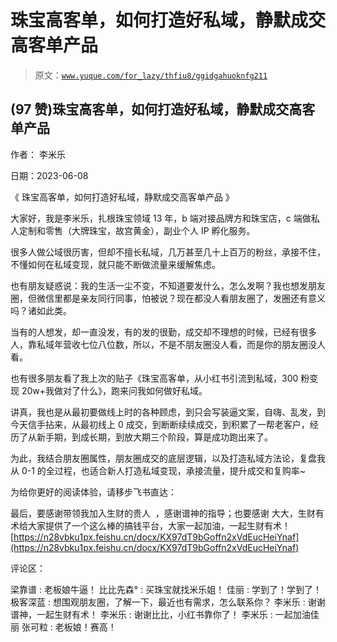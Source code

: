 # 珠宝高客单，如何打造好私域，静默成交高客单产品

> 原文：[`www.yuque.com/for_lazy/thfiu8/ggidgahuoknfg211`](https://www.yuque.com/for_lazy/thfiu8/ggidgahuoknfg211)



## (97 赞)珠宝高客单，如何打造好私域，静默成交高客单产品 

作者： 李米乐 

日期：2023-06-08 

《 珠宝高客单，如何打造好私域，静默成交高客单产品 》 

大家好，我是李米乐，扎根珠宝领域 13 年，b 端对接品牌方和珠宝店，c 端做私人定制和零售（大牌珠宝，故宫黄金），副业个人 IP 孵化服务。 

很多人做公域很历害，但却不擅长私域，几万甚至几十上百万的粉丝，承接不住，不懂如何在私域变现，就只能不断做流量来缓解焦虑。 

也有朋友疑惑说：我的生活一尘不变，不知道要发什么，怎么发啊？我也想发朋友圈，但微信里都是亲友同行同事，怕被说？现在都没人看朋友圈了，发圈还有意义吗？诸如此类。 

当有的人想发，却一直没发，有的发的很勤，成交却不理想的时候，已经有很多人，靠私域年营收七位八位数，所以，不是不朋友圈没人看，而是你的朋友圈没人看。 

也有很多朋友看了我上次的贴子《珠宝高客单，从小红书引流到私域，300 粉变现 20w+我做对了什么》，跑来问我如何做好私域。 

讲真，我也是从最初要做线上时的各种顾虑，到只会写装逼文案，自嗨、乱发，到今天信手拈来，从最初线上 0 成交，到断断续续成交，到积累了一帮老客户，经历了从新手期，到成长期，到放大期三个阶段，算是成功跑出来了。 

为此，我结合朋友圈属性，朋友圈成交的底层逻辑，以及打造私域方法论，复盘我从 0-1 的全过程，也适合新人打造私域变现，承接流量，提升成交和复购率~ 

为给你更好的阅读体验，请移步飞书直达： 

最后，要感谢带领我加入生财的贵人  ，感谢谱神的指导；也要感谢 大大，生财有术给大家提供了一个这么棒的搞钱平台，大家一起加油，一起生财有术！[https://n28vbku1px.feishu.cn/docx/KX97dT9bGoffn2xVdEucHeiYnaf](https://n28vbku1px.feishu.cn/docx/KX97dT9bGoffn2xVdEucHeiYnaf) 

评论区： 

梁靠谱 : 老板娘牛逼！ 比比先森° : 买珠宝就找米乐姐！ 佳丽 : 学到了！学到了！ 极客深蓝 : 想围观朋友圈，了解一下，最近也有需求，怎么联系你？ 李米乐 : 谢谢谱神，一起生财有术！ 李米乐 : 谢谢比比，小红书靠你了！ 李米乐 : 一起加油佳丽 张可粒 : 老板娘！赛高！